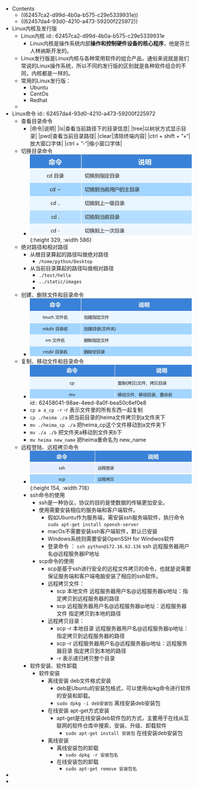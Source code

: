 - Contents
	- ((62457ca2-d99d-4b0a-b575-c29e5339931e))
	- ((62457da4-93d0-4210-a473-59200f225972))
- Linux内核及发行版
	- Linux内核
	  id:: 62457ca2-d99d-4b0a-b575-c29e5339931e
		- Linux内核是操作系统内部**操作和控制硬件设备的核心程序**，他是芬兰人林纳斯开发的。
	- Linux发行版是Linux内核与各种常用软件的组合产品，通俗来说就是我们常说的Linux操作系统，所以不同的发行版的区别就是各种软件组合的不同，内核都是一样的。
	- 常用的Linux发行版：
		- Ubuntu
		- CentOs
		- Redhat
	-
- Linux命令
  id:: 62457da4-93d0-4210-a473-59200f225972
	- 查看目录命令
		- |命令|说明|
		  |ls|查看当前路径下的目录信息|
		  |tree|以树状方式显示目录|
		  |pwd|查看当前目录路径|
		  |clear|清除终端内容|
		  |ctrl + shift + ”+“|放大窗口字体|
		  |ctrl + ”-“|缩小窗口字体|
	- 切换目录命令
		- ![image.png](../assets/image_1648721615796_0.png){:height 329, :width 586}
	- 绝对路径和相对路径
		- 从根目录算起的路径叫做绝对路径
			- `/home/python/Desktop`
		- 从当前目录算起的路径叫做相对路径
			- `./test/hello`
			- `../static/images`
			-
	- 创建、删除文件和目录命令
		- ![image.png](../assets/image_1648721953805_0.png)
	- 复制、移动文件和目录命令
		- ![image.png](../assets/image_1648722019676_0.png)
		  id:: 62458041-98ae-4eed-8a0f-bea50c6ef0e8
		- `cp a a_cp -r`   -r 表示文件里的所有东西一起复制
		- `cp ./heima ./a`  把当前目录的heima文件拷贝到a文件夹下
		- `mv ./heima_cp ./a`    把heima_cp这个文件移动到a文件夹下
		- `mv ./a ./b`    把文件夹a移动到文件夹b下
		- `mv heima new_name`    把heima重命名为 new_name
	- 远程登陆、远程拷贝命令
		- ![image.png](../assets/image_1648722479307_0.png){:height 154, :width 718}
		- ssh命令的使用
			- ssh是一种协议，协议的目的是使数据的传输更加安全。
			- 使用需要安装相应的服务端和客户端软件。
				- 假如Ubuntu作为服务端，需安装ssh服务端软件，执行命令 `sudo apt-get install opensh-server`
				- macOs不需要安装ssh客户端软件，默认已安装
				- Windows系统则需要安装OpenSSH for Windwos软件
				- 登录命令 ： `ssh python@172.16.62.136`  ssh 远程服务器用户名@远程服务器IP地址
			- scp命令的使用
				- scp是基于ssh进行安全的远程文件拷贝的命令，也就是说需要保证服务端和客户端电脑安装了相应的ssh软件。
				- 远程拷贝文件：
					- scp 本地文件 远程服务器用户名@远程服务器ip地址：指定拷贝到远程服务器的路径
					- scp 远程服务器用户名@远程服务器ip地址：远程服务器文件 指定拷贝到本地的路径
				- 远程拷贝目录：
					- scp -r 本地目录 远程服务器用户名@远程服务器ip地址：指定拷贝到远程服务器的路径
					- scp -r 远程服务器用户名@远程服务器ip地址：远程服务器目录 指定拷贝到本地的路径
					- -r 表示递归拷贝整个目录
		- 软件安装、软件卸载
			- 软件安装
				- 离线安装  deb文件格式安装
					- deb是Ubuntu的安装包格式，可以使用dpkg命令进行软件的安装和卸载。
					- `sudo dpkg -i deb安装包`    离线安装deb安装包
				- 在线安装 apt-get方式安装
					- apt-get是在线安装deb软件包的方式，主要用于在线从互联网的软件仓库中搜索、安装、升级、卸载软件
						- `sudo apt-get install 安装包`  在线安装deb安装包
				- 离线安装
					- 离线安装包的卸载
						- `sudo dpkg -r 安装包名`
					- 在线安装包的卸载
						- `sudo apt-get remove 安装包名`
-
-